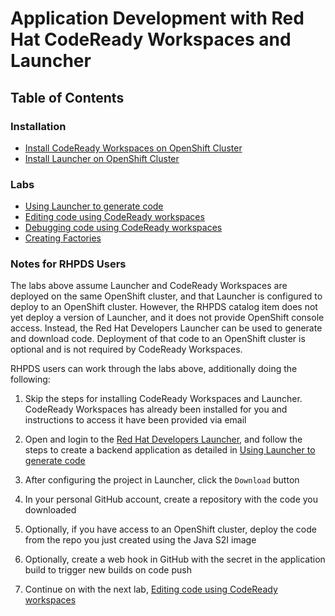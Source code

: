 # Application Development with Red Hat CodeReady Workspaces and Launcher

## Table of Contents

### Installation

* [Install CodeReady Workspaces on OpenShift Cluster](InstallingCodeReadyWorkspacesOnOpenShift.md)
* [Install Launcher on OpenShift Cluster](InstallLauncherOnOpenShift.md)

### Labs

* [Using Launcher to generate code](GenerateCodeUsingLauncher.md)
* [Editing code using CodeReady workspaces ](EditCodeUsingCodeReadyWorkspaces.md)
* [Debugging code using CodeReady workspaces](DebuggingUsingCodeReadyWorkspaces.md)
* [Creating Factories](CreatingFactory.md) 

### Notes for RHPDS Users

The labs above assume Launcher and CodeReady Workspaces are deployed on the same OpenShift cluster, and that
Launcher is configured to deploy to an OpenShift cluster. However, the RHPDS catalog item does not yet
deploy a version of Launcher, and it does not provide OpenShift console access. Instead, the Red Hat Developers
Launcher can be used to generate and download code. Deployment of that code to an OpenShift cluster
is optional and is not required by CodeReady Workspaces.

RHPDS users can work through the labs above, additionally doing the following:

1. Skip the steps for installing CodeReady Workspaces and Launcher. CodeReady Workspaces has already been installed
for you and instructions to access it have been provided via email

2. Open and login to the [Red Hat Developers Launcher](http://developers.redhat.com/launch), and follow
the steps to create a backend application as detailed in [Using Launcher to generate code](GenerateCodeUsingLauncher.md)

3. After configuring the project in Launcher, click the `Download` button

4. In your personal GitHub account, create a repository with the code you downloaded

5. Optionally, if you have access to an OpenShift cluster, deploy the code from the repo you just created using the Java S2I
image

6. Optionally, create a web hook in GitHub with the secret in the application build to trigger new builds on code push

7. Continue on with the next lab, [Editing code using CodeReady workspaces](EditCodeUsingCodeReadyWorkspaces.md)
